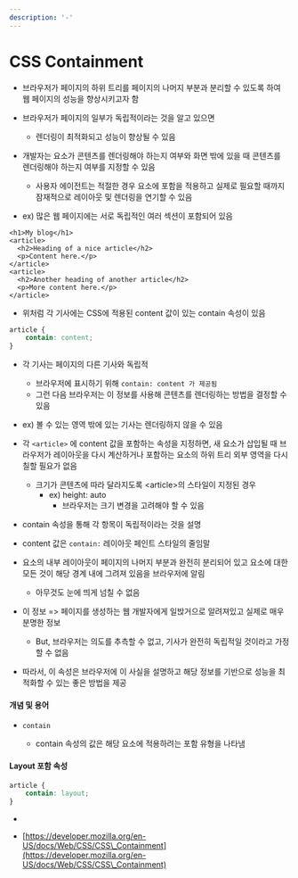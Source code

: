 ```yaml
---
description: '-'
---
```


# CSS Containment

* 브라우저가 페이지의 하위 트리를 페이지의 나머지 부분과 분리할 수 있도록 하여 웹 페이지의 성능을 향상시키고자 함&#x20;
* 브라우저가 페이지의 일부가 독립적이라는 것을 알고 있으면&#x20;
  * 렌더링이 최적화되고 성능이 향상될 수 있음&#x20;



* 개발자는 요소가 콘텐츠를 렌더링해야 하는지 여부와 화면 밖에 있을 때 콘텐츠를 렌더링해야 하는지 여부를 지정할 수 있음&#x20;
  * 사용자 에이전트는 적절한 경우 요소에 포함을 적용하고 실제로 필요할 때까지 잠재적으로 레이아웃 및 렌더링을 연기할 수 있음&#x20;



* ex) 많은 웹 페이지에는 서로 독립적인 여러 섹션이 포함되어 있음&#x20;

```markup
<h1>My blog</h1>
<article>
  <h2>Heading of a nice article</h2>
  <p>Content here.</p>
</article>
<article>
  <h2>Another heading of another article</h2>
  <p>More content here.</p>
</article>
```

* 위처럼 각 기사에는 CSS에 적용된 content 값이 있는 contain 속성이 있음&#x20;

```css
article {
    contain: content;
}
```

* 각 기사는 페이지의 다른 기사와 독립적
  * 브라우저에 표시하기 위해 `contain: content 가 제공됨`&#x20;
  * 그런 다음 브라우저는 이 정보를 사용해 콘텐츠를 렌더링하는 방법을 결정할 수 있음&#x20;
* ex) 볼 수 있는 영역 밖에 있는 기사는 렌더링하지 않을 수 있음&#x20;



* 각 `<article>` 에 content 값을 포함하는 속성을 지정하면, 새 요소가 삽입될 때 브라우저가 레이아웃을 다시 계산하거나 포함하는 요소의 하위 트리 외부 영역을 다시 칠할 필요가 없음&#x20;
  * 크기가 콘텐츠에 따라 달라지도록 \<article>의 스타일이 지정된 경우&#x20;
    * ex) height: auto
      * 브라우저는 크기 변경을 고려해야 할 수 있음&#x20;



* contain 속성을 통해 각 항목이 독립적이라는 것을 설명&#x20;
* content 값은 `contain:` 레이아웃 페인트 스타일의 줄임말&#x20;
* 요소의 내부 레이아웃이 페이지의 나머지 부분과 완전히 분리되어 있고 요소에 대한 모든 것이 해당 경계 내에 그려져 있음을 브라우저에 알림&#x20;
  * 아무것도 눈에 띄게 넘칠 수 없음&#x20;



* 이 정보 => 페이지를 생성하는 웹 개발자에게 일밙거으로 알려져있고 실제로 매우 분명한 정보&#x20;
  * But, 브라우저는 의도를 추측할 수 없고, 기사가 완전히 독립적일 것이라고 가정할 수 없음
* 따라서, 이 속성은 브라우저에 이 사실을 설명하고 해당 정보를 기반으로 성능을 최적화할 수 있는 좋은 방법을 제공&#x20;

#### 개념 및 용어&#x20;

*   `contain`&#x20;

    * contain 속성의 값은 해당 요소에 적용하려는 포함 유형을 나타냄&#x20;



#### Layout 포함 속성&#x20;

```css
article {
    contain: layout;
}
```

*





* [https://developer.mozilla.org/en-US/docs/Web/CSS/CSS\_Containment](https://developer.mozilla.org/en-US/docs/Web/CSS/CSS\_Containment)
